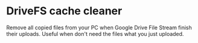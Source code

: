 # DriveFS cache cleaner
Remove all copied files from your PC when Google Drive File Stream finish their uploads.
Useful when don't need the files what you just uploaded.
